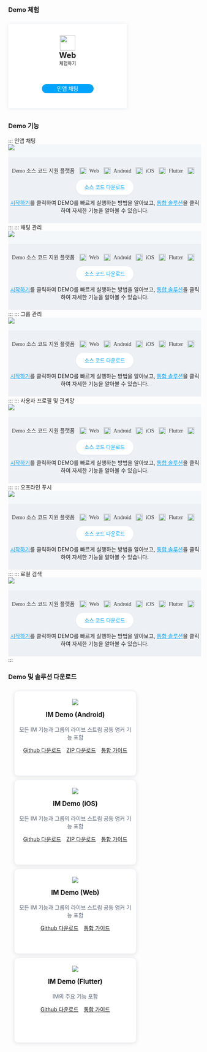 <style>
    .card-container {
         width: 350px;
        display: block;
        float: left;
        padding-left: 15px;
        padding-right: 15px;
        box-sizing: border-box;
    }

    .card {
        height: 190px; 
        border-radius: 10px;
        padding-top: 20px;
        padding-left: 10px;
        padding-right: 10px;
        padding-bottom: 10px;
        margin-top: 10px;
        border: 1px solid #ebeef5;
        background-color: #fff;
        overflow: hidden;
        box-shadow: 0 2px 12px 0 rgb(0 0 0 / 10%);
        text-align: center;
    }
    
    .markdown-text-box img {
        box-shadow: none;
    }


    .titlename {
                color:#191919;
        position: relative;
        top: -2px;
                font-weight: bolder;
                font-size: larger;
    }
        
        @media (max-width: 768px){
                .card-container,
                .scene-card-container{
                        width: 100%;
                }
                .scene-card > div{
                        width: 100%!important;
                        margin-left: 0!important;
                }
                img {
        box-shadow: none;
    }
        }
</style>
<style>
.markdown-text-box table th,.markdown-text-box table td{text-align: center;}
.inbuttom{height: 30px;width: 150px;min-width: 24px;padding: 0 20px;background-color: #00a4ff;color: #fff;border: 1px solid #00a4ff;line-height: 30px;text-align: center;display: inline-block;cursor: pointer;outline: 0 none;box-sizing: border-box;text-decoration: none;font-size: 12px;vertical-align: middle;white-space: nowrap;}
.preview-demo-section .preview-demo-item {
    display: inline-block;
    width: 280px;
    height: 220px;
    background: #fff;
    box-shadow: 0 1px 8px 0 rgba(156,175,204,0.25);
    border-radius: 1px;
    text-align: center;
    padding: 0 15px;
    margin: 10px 10px 10px 0;
    vertical-align: top;
}

.preview-demo-section .preview-demo-item .demo-item-header {
    margin-top: 30px;
}
.preview-demo-section .preview-demo-item .demo-item-desc {
    font-size: 12px;
}

.preview-demo-section .preview-demo-item .demo-item-platform {
    font-size: 20px;
    font-weight: bold;
}
.preview-demo-section .preview-demo-item .demo-logo-wrapper {
    line-height: 1;
}
.preview-demo-section .preview-demo-item .demo-item-header img {
    box-shadow: none;
    width: 40px;
    height: 40px;
}
.preview-demo-section .preview-demo-item.style-qrcode .demo-item-download {
    margin-top: 15px;
}
.preview-demo-section .preview-demo-item.style-web .demo-item-download {
    margin-top: 46px;
}
.preview-demo-section .preview-demo-item.style-single-download-btn .demo-item-download {
    margin-top: 50px;
}
.preview-demo-section .preview-demo-item.style-flutter .demo-item-download {
    margin-top: 55px;
}
.preview-demo-section .preview-demo-item.style-electron .demo-item-download {
    margin-top: 25px;
}
.preview-demo-section .preview-demo-item.style-electron .demo-item-download-btn:first-child {
    margin-bottom: 10px;
}
.preview-demo-section .preview-demo-item .demo-item-download img {
    box-shadow: none;
    width: 110px;
    height: 110px;
}
.preview-demo-section .preview-demo-item .demo-item-download .demo-item-download-btn {
    background-color: #00a4ff;
    border-radius: 20px;
    color: #fff;
    font-size: 14px;
    width: 135px;
    height: 35px;
    line-height: 35px;
    margin: 0 auto;
}
.preview-demo-section .preview-demo-item.style-web .demo-item-download .demo-item-download-btn {
    color: #fff;
    background-color: #00a4ff;
    height: 24px;
    line-height: 24px;
    margin-bottom: 6px;
}
.preview-demo-section .preview-demo-item .demo-item-download .demo-item-download-btn:hover {
    cursor: pointer;
}
.markdown-text-box img {
        box-shadow: none;
        background:0;
}
.support-platform{
    width: 56px;
    height: 24px;
    font-family: PingFangSC-Regular;
    font-weight: 400;
    font-size: 14px;
    color: #333333;
    letter-spacing: 0;
    line-height: 24px;
}
.tab-bottom{
    width: 100%;
    height: 172px;
    background: #EDF1F5;
    display:flex;
    justify-content: center;
    align-items: center;
}
.tab-bottom .platform-icon{
    text-align:center;
}
.tab-support{
    height:24px;
    text-align:center;
    padding: 24px 0 0 0;
}
.platform-img{
    width: 18px;
    height: 18px;
    box-shadow: 0 0 0 0 #FFFFFF;
    vertical-align:-4px;
    padding:0 8px;
}
.try-icon{
    width: 16px;
    height: 16px !important;
    margin-left: 5px !important;
    vertical-align: -3px !important;
}
.tab-experience{
    width: 150px;
    height: 40px;
    background: #FFFFFF;
    box-shadow: 0 2px 4px 0 rgba(215,226,236,0.40);
    border-radius: 20px;
    border:0;
    color:#06A4FF;
    line-height:40px;
}
.tab-img {
    width: 100%;
    background-color: #F4F7FA;
    padding: 0 0 18px 0;
}
.tab-experience-button{
    height: 60px;
    display: flex;
    align-items: center;
    justify-content: center;
    
}
.rno-tabs-operation-bd {
    padding: 18px 0 0 0;
    background-color: #F4F7FA;
}
ul.rno-tabs-operation {
    padding-top: 4px;
    border-bottom: #E5E8ED 1px solid;
    position: relative;
    padding-left: 0;
    font-size: 0;
    margin-bottom: 0;
    height: 56px;
    background-color: #F4F7FA;
}
.rno-tabs-operation-item.active {
    border-bottom-color: #06A4FF;
}
.rno-tabs-operation-item {
    display: inline-block;
    text-align: center;
    position: relative;
    cursor: pointer;
    padding-bottom: 4px;
    overflow: hidden;
    vertical-align: bottom;
    margin-bottom: -1px;
    margin-right: 20px;
    border-bottom: 2px solid transparent;
    height: 36px;
    margin-top: 19px;
}
.rno-tabs-operation-item.active>a {
    color: #00a4ff;
}
</style>


### Demo 체험
<div class="preview-demo-section" id="demo-card">
   <div class="preview-demo-item style-web">
        <div class="demo-item-header">
            <div class="demo-logo-wrapper">
                <img src="https://qcloudimg.tencent-cloud.cn/raw/ff4dc34a1c72fdb26fc41c1268898025.svg" alt="">
            </div>
            <div class="demo-item-platform">Web</div>
        </div>
        <div class="demo-item-desc">
           체험하기
        </div>
        <div class="demo-item-download">
            <div class="demo-item-download-btn" onclick="window.open('https://web.sdk.qcloud.com/im/demo/intl/index.html');reportEvent({name: 'demo-click-web', ext1: 'api-sample'});">인앱 채팅</div>
        </div>
    </div>
    </div>





### Demo 기능

<dx-tabs>
::: 인앱 채팅
<div class="tab-img">
    <img src="https://qcloudimg.tencent-cloud.cn/raw/4562be8179a1534efb17d33428239c82.png"/>
</div>
<div class="tab-bottom">
    <div>
    <div class="platform-icon">
        <span class="support-platform">Demo 소스 코드 지원 플랫폼</span>
        <span class="support-platform"><img src="https://qcloudimg.tencent-cloud.cn/raw/7adfb7daedcc48ead500f1ddf6bdb237.svg" class="platform-img">Web</span>
        <span class="support-platform"><img src="https://qcloudimg.tencent-cloud.cn/raw/901d05fdb42e3ac74f4a1521c119b320.svg" class="platform-img">Android</span>
        <span class="support-platform"><img src="https://qcloudimg.tencent-cloud.cn/raw/8aef65529388017d7f9a46a24085d15a.svg" class="platform-img">iOS</span>
       <span class="support-platform"><img src="https://qcloudimg.tencent-cloud.cn/raw/864f8562e1b7780e6f23e1f2987f9ff9.svg" class="platform-img">Flutter</span>
        <span class="support-platform"><img src="" class="platform-img"></span>
    </div>
    <div class="tab-experience-button"><a href="#demo-.EB.B0.8F-.EC.86.94.EB.A3.A8.EC.85.98-.EB.8B.A4.EC.9A.B4.EB.A1.9C.EB.93.9C"><button class="tab-experience">소스 코드 다운로드</button></a></div>
    <div style="text-align:center;"><a href="https://www.tencentcloud.com/document/product/1047/45914" style="color:#06A4FF;">시작하기</a>를 클릭하여 DEMO를 빠르게 실행하는 방법을 알아보고, <a href="https://intl.cloud.tencent.com/document/product/1047/50055" style="color:#06A4FF;">통합 솔루션</a>을 클릭하여 자세한 기능을 알아볼 수 있습니다.</div>
    </div>
</div>
:::
::: 채팅 관리
<div class="tab-img">
    <img src="https://staticintl.cloudcachetci.com/yehe/backend-news/C7Qm895_%E4%BC%9A%E8%AF%9D%E7%AE%A1%E7%90%86%402x.png"/>
</div>
<div class="tab-bottom">
    <div>
    <div class="platform-icon">
        <span class="support-platform">Demo 소스 코드 지원 플랫폼</span>
        <span class="support-platform"><img src="https://qcloudimg.tencent-cloud.cn/raw/7adfb7daedcc48ead500f1ddf6bdb237.svg" class="platform-img">Web</span>
        <span class="support-platform"><img src="https://qcloudimg.tencent-cloud.cn/raw/901d05fdb42e3ac74f4a1521c119b320.svg" class="platform-img">Android</span>
        <span class="support-platform"><img src="https://qcloudimg.tencent-cloud.cn/raw/8aef65529388017d7f9a46a24085d15a.svg" class="platform-img">iOS</span>
       <span class="support-platform"><img src="https://qcloudimg.tencent-cloud.cn/raw/864f8562e1b7780e6f23e1f2987f9ff9.svg" class="platform-img">Flutter</span>
        <span class="support-platform"><img src="" class="platform-img"></span>
    </div>
    <div class="tab-experience-button"><a href="#demo-.EB.B0.8F-.EC.86.94.EB.A3.A8.EC.85.98-.EB.8B.A4.EC.9A.B4.EB.A1.9C.EB.93.9C"><button class="tab-experience">소스 코드 다운로드<class="try-icon"></button></a></div>
    <div style="text-align:center;"><a href="https://www.tencentcloud.com/document/product/1047/45914" style="color:#06A4FF;">시작하기</a>를 클릭하여 DEMO를 빠르게 실행하는 방법을 알아보고, <a href="https://intl.cloud.tencent.com/document/product/1047/34320" style="color:#06A4FF;">통합 솔루션</a>을 클릭하여 자세한 기능을 알아볼 수 있습니다.</div>
    </div>
</div>
:::
::: 그룹 관리
<div class="tab-img">
    <img src="https://qcloudimg.tencent-cloud.cn/raw/583ddd04d57be2129c6005165828033c.png"/>
</div>
<div class="tab-bottom">
    <div>
    <div class="platform-icon">
        <span class="support-platform">Demo 소스 코드 지원 플랫폼</span>
        <span class="support-platform"><img src="https://qcloudimg.tencent-cloud.cn/raw/7adfb7daedcc48ead500f1ddf6bdb237.svg" class="platform-img">Web</span>
        <span class="support-platform"><img src="https://qcloudimg.tencent-cloud.cn/raw/901d05fdb42e3ac74f4a1521c119b320.svg" class="platform-img">Android</span>
        <span class="support-platform"><img src="https://qcloudimg.tencent-cloud.cn/raw/8aef65529388017d7f9a46a24085d15a.svg" class="platform-img">iOS</span>
        <span class="support-platform"><img src="https://qcloudimg.tencent-cloud.cn/raw/864f8562e1b7780e6f23e1f2987f9ff9.svg" class="platform-img">Flutter</span>
        <span class="support-platform"><img src="" class="platform-img"></span>
    </div>
    <div class="tab-experience-button"><a href="#demo-.EB.B0.8F-.EC.86.94.EB.A3.A8.EC.85.98-.EB.8B.A4.EC.9A.B4.EB.A1.9C.EB.93.9C"><button class="tab-experience">소스 코드 다운로드<class="try-icon"></button></a></div>
    <div style="text-align:center;"><a href="https://www.tencentcloud.com/document/product/1047/45914" style="color:#06A4FF;">시작하기</a>를 클릭하여 DEMO를 빠르게 실행하는 방법을 알아보고, <a href="https://intl.cloud.tencent.com/document/product/1047/34328" style="color:#06A4FF;">통합 솔루션</a>을 클릭하여 자세한 기능을 알아볼 수 있습니다.</div>
    </div>
</div>
:::
</dx-tabs>
</dx-tabs>
</dx-tabs>  

<dx-tabs>
::: 사용자 프로필 및 관계망
<div class="tab-img">
    <img src="https://qcloudimg.tencent-cloud.cn/raw/7cabab98274e99291cc0186f2fd34f14.png"/>
</div>
<div class="tab-bottom">
    <div>
    <div class="platform-icon">
        <span class="support-platform">Demo 소스 코드 지원 플랫폼</span>
        <span class="support-platform"><img src="https://qcloudimg.tencent-cloud.cn/raw/7adfb7daedcc48ead500f1ddf6bdb237.svg" class="platform-img">Web</span>
        <span class="support-platform"><img src="https://qcloudimg.tencent-cloud.cn/raw/901d05fdb42e3ac74f4a1521c119b320.svg" class="platform-img">Android</span>
        <span class="support-platform"><img src="https://qcloudimg.tencent-cloud.cn/raw/8aef65529388017d7f9a46a24085d15a.svg" class="platform-img">iOS</span>
       <span class="support-platform"><img src="https://qcloudimg.tencent-cloud.cn/raw/864f8562e1b7780e6f23e1f2987f9ff9.svg" class="platform-img">Flutter</span>
        <span class="support-platform"><img src="" class="platform-img"></span>
    </div>
    <div class="tab-experience-button"><a href="#demo-.EB.B0.8F-.EC.86.94.EB.A3.A8.EC.85.98-.EB.8B.A4.EC.9A.B4.EB.A1.9C.EB.93.9C"><button class="tab-experience">소스 코드 다운로드<class="try-icon"></button></a></div>
    <div style="text-align:center;"><a href="https://www.tencentcloud.com/document/product/1047/45914" style="color:#06A4FF;">시작하기</a>를 클릭하여 DEMO를 빠르게 실행하는 방법을 알아보고, <a href="https://intl.cloud.tencent.com/document/product/1047/34332" style="color:#06A4FF;">통합 솔루션</a>을 클릭하여 자세한 기능을 알아볼 수 있습니다.</div>
    </div>
</div>
:::
::: 오프라인 푸시
<div class="tab-img">
    <img src="https://qcloudimg.tencent-cloud.cn/raw/03ec8c8db4a2431ad835dac757be6af6.jpg"/>
</div>
<div class="tab-bottom">
    <div>
    <div class="platform-icon">
        <span class="support-platform">Demo 소스 코드 지원 플랫폼</span>
        <span class="support-platform"><img src="https://qcloudimg.tencent-cloud.cn/raw/7adfb7daedcc48ead500f1ddf6bdb237.svg" class="platform-img">Web</span>
        <span class="support-platform"><img src="https://qcloudimg.tencent-cloud.cn/raw/901d05fdb42e3ac74f4a1521c119b320.svg" class="platform-img">Android</span>
        <span class="support-platform"><img src="https://qcloudimg.tencent-cloud.cn/raw/8aef65529388017d7f9a46a24085d15a.svg" class="platform-img">iOS</span>
       <span class="support-platform"><img src="https://qcloudimg.tencent-cloud.cn/raw/864f8562e1b7780e6f23e1f2987f9ff9.svg" class="platform-img">Flutter</span>
        <span class="support-platform"><img src="" class="platform-img"></span>
    </div>
    <div class="tab-experience-button"><a href="#demo-.EB.B0.8F-.EC.86.94.EB.A3.A8.EC.85.98-.EB.8B.A4.EC.9A.B4.EB.A1.9C.EB.93.9C"><button class="tab-experience">소스 코드 다운로드<class="try-icon"></button></a></div>
    <div style="text-align:center;"><a href="https://www.tencentcloud.com/document/product/1047/45914" style="color:#06A4FF;">시작하기</a>를 클릭하여 DEMO를 빠르게 실행하는 방법을 알아보고, <a href="https://intl.cloud.tencent.com/document/product/1047/39156" style="color:#06A4FF;">통합 솔루션</a>을 클릭하여 자세한 기능을 알아볼 수 있습니다.</div>
    </div>
</div>
:::
::: 로컬 검색
<div class="tab-img">
    <img src="https://qcloudimg.tencent-cloud.cn/raw/1f2595db3599daad32316d0fd037f62e.png"/>
</div>
<div class="tab-bottom">
    <div>
    <div class="platform-icon">
        <span class="support-platform">Demo 소스 코드 지원 플랫폼</span>
        <span class="support-platform"><img src="https://qcloudimg.tencent-cloud.cn/raw/7adfb7daedcc48ead500f1ddf6bdb237.svg" class="platform-img">Web</span>
        <span class="support-platform"><img src="https://qcloudimg.tencent-cloud.cn/raw/901d05fdb42e3ac74f4a1521c119b320.svg" class="platform-img">Android</span>
        <span class="support-platform"><img src="https://qcloudimg.tencent-cloud.cn/raw/8aef65529388017d7f9a46a24085d15a.svg" class="platform-img">iOS</span>
       <span class="support-platform"><img src="https://qcloudimg.tencent-cloud.cn/raw/864f8562e1b7780e6f23e1f2987f9ff9.svg" class="platform-img">Flutter</span>
        <span class="support-platform"><img src="" class="platform-img"></span>
    </div>
    <div class="tab-experience-button"><a href="#demo-.EB.B0.8F-.EC.86.94.EB.A3.A8.EC.85.98-.EB.8B.A4.EC.9A.B4.EB.A1.9C.EB.93.9C"><button class="tab-experience">소스 코드 다운로드<class="try-icon"></button></a></div>
    <div style="text-align:center;"><a href="https://www.tencentcloud.com/document/product/1047/45914" style="color:#06A4FF;">시작하기</a>를 클릭하여 DEMO를 빠르게 실행하는 방법을 알아보고, <a href="https://intl.cloud.tencent.com/document/product/1047/41795" style="color:#06A4FF;">통합 솔루션</a>을 클릭하여 자세한 기능을 알아볼 수 있습니다.</div>
    </div>
</div>
:::
</dx-tabs>
</dx-tabs>
</dx-tabs>



### Demo 및 솔루션 다운로드

<div>
<div style="margin-top: 15px;">
<div style="position: relative; box-sizing: border-box;  padding-bottom: 10px; margin-bottom: 10px; overflow:hidden;">
        <div class="card-container">
            <div class="card">
                                <img src="https://main.qcloudimg.com/raw/b0211b0870806899009a17a4216ea65c.svg" data-nonescope="true">
                                <p class="titlename"> IM Demo (Android)</p>
                <p style="color:#586376;">모든 IM 기능과 그룹의 라이브 스트림 공동 앵커 기능 포함</p>
                    <div style="margin-top: 13px;" >
                    <a href="https://github.com/tencentyun/TIMSDK/tree/master/Android">Github 다운로드</a>
                                <a style="margin-left: 10px;" href="https://im.sdk.qcloud.com/download/github/TIMSDK.zip">ZIP 다운로드</a>
                                <a style="margin-left: 10px;" href="https://intl.cloud.tencent.com/document/product/1047/45914">통합 가이드</a>
                    </div>
            </div>
        </div>
        <div class="card-container">
            <div class="card">
                                <img src="https://main.qcloudimg.com/raw/613f2e15bed7c8297110676b52784b71.svg" data-nonescope="true">
                                <p class="titlename"> IM Demo (iOS)</p>
                <p style="color:#586376;">모든 IM 기능과 그룹의 라이브 스트림 공동 앵커 기능 포함</p>
                    <div style="margin-top: 13px;" >
                    <a  href="https://github.com/tencentyun/TIMSDK/tree/master/iOS">Github 다운로드</a>
                          <a  style="margin-left: 10px;"href="https://im.sdk.qcloud.com/download/github/TIMSDK.zip">ZIP 다운로드</a>
                                <a style="margin-left: 10px;" href="https://intl.cloud.tencent.com/document/product/1047/45913">통합 가이드</a>
                    </div>
            </div>
        </div>
        <div class="card-container">
            <div class="card">
                                <img src="https://main.qcloudimg.com/raw/98394fa5d669de7fb7a187565d138cdb.svg" data-nonescope="true">
                                <p class="titlename"> IM Demo (Web)</p>
                <p style="color:#586376;">모든 IM 기능과 그룹의 라이브 스트림 공동 앵커 기능 포함</p>
                    <div style="margin-top: 13px;" >
                    <a " href="https://github.com/TencentCloud/chat-uikit-react">Github 다운로드</a>
                                <a style="margin-left: 10px;" href="https://intl.cloud.tencent.com/document/product/1047/45912">통합 가이드</a>
                    </div>
            </div>
        </div>
        <div class="card-container">
            <div class="card">
                                <img src="https://main.qcloudimg.com/raw/98394fa5d669de7fb7a187565d138cdb.svg" data-nonescope="true">
                                <p class="titlename"> IM Demo (Flutter)</p>
                <p style="color:#586376;">IM의 주요 기능 포함</p>
                     <div style="margin-top: 13px; " >
                    <a href="https://github.com/tencentyun/TIMSDK/tree/master/Flutter/Demo/im-flutter-uikit">Github 다운로드</a>
                     <a style="margin-left: 10px;" href="https://intl.cloud.tencent.com/document/product/1047/45907">통합 가이드</a></div>
         </div>
            </div>
        </div>
    </div>
</div>
<div>






